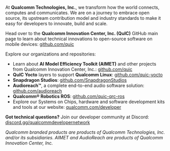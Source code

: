 At **Qualcomm Technologies, Inc.**, we transform how the world connects, computes and communicates. We are on a journey to embrace open source, its upstream contribution model and industry standards to make it easy for developers to innovate, build and scale. 

Head over to the **Qualcomm Innovation Center, Inc. (QuIC)** GitHub main page to learn about technical innovations to open-source software on mobile devices: [github.com/quic](https://github.com/quic)

Explore our organizations and repositories:

* Learn about **AI Model Efficiency Toolkit (AIMET)** and other projects from Qualcomm Innovation Center, Inc.: [github.com/quic](https://github.com/quic)
* **QuIC Yocto** layers to support **Qualcomm Linux**: [github.com/quic-yocto](https://github.com/quic-yocto)
* **Snapdragon Studios**: [github.com/SnapdragonStudios](https://github.com/SnapdragonStudios)
* **Audioreach™**, a complete end-to-end audio software solution: [github.com/audioreach](https://github.com/audioreach)
* **Qualcomm® Robotics ROS**: [github.com/quic-qrc-ros](https://github.com/quic-qrc-ros) 
* Explore our Systems on Chips, hardware and software development kits and tools at our website: [qualcomm.com/developer](https://qualcomm.com/developer)

**Got technical questions?** Join our developer community at Discord: [discord.gg/qualcommdevelopernetwork](https://discord.gg/qualcommdevelopernetwork)

*Qualcomm branded products are products of Qualcomm Technologies, Inc. and/or its subsidiaries. AIMET and AudioReach are products of Qualcomm Innovation Center, Inc.*


